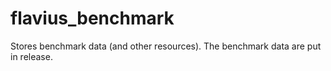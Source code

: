 # flavius_benchmark

Stores benchmark data (and other resources). The benchmark data are put in release.
